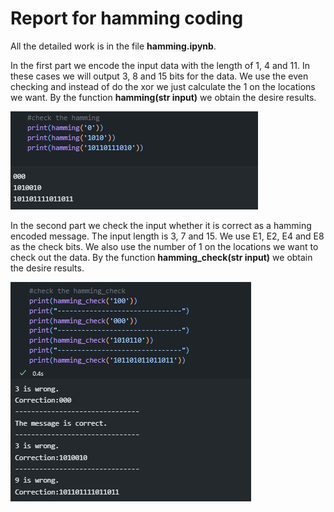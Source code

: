 # Report for hamming coding

All the detailed work is in the file **hamming.ipynb**. 

In the first part we encode the input data with the length of 1, 4 and 11. In these cases we will output 3, 8 and 15 bits for the data. We use the even checking and instead of do the xor we just calculate the 1 on the locations we want. By the function **hamming(str input)** we obtain the desire results.

![image](https://github.com/ignotuspeverel/HammingDemo/blob/main/img/result1.jpg)



In the second part we check the input whether it is correct as a hamming encoded message. The input length is 3, 7 and 15. We use E1, E2, E4 and E8 as the check bits. We also use the number of 1 on the locations we want to check out the data. By the function **hamming_check(str input)** we obtain the desire results.

![image](https://github.com/ignotuspeverel/HammingDemo/blob/main/img/result2.jpg)
